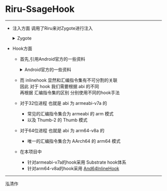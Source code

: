 # Riru-SsageHook
---
- 注入方面
调用了Riru来对Zygote进行注入
    <details>
    <summary>Zygote</summary>

    > 安卓下进程都是从Zygote fork的. <br>
    > 当注入so到Zygote后,之后启动的进程就都会带有这个so. <br>
    > 可以自己注入Zygote进程或者使用Riru这个模块. <br>

    </details>

- Hook方面

  - 首先,引用Android官方的一些资料
    <details>
    <summary>Android官方的一些资料</summary>

    > ---
    > - 使用原生代码时,硬件很重要.NDK 提供各种 ABI 供您选择,可让您确保针对正确的架构和 CPU 进行编译.<br>
    > - 不同的 Android 设备使用不同的 CPU,而不同的 CPU 支持不同的指令集.CPU 与指令集的每种组合都有专属的应用二进制接口 (ABI).<br>
    >   您可以通过多种方式检查代码中的 CPU 功能,但每种方式都需要做出不同的取舍.<br>
    > ---
    > **支持的 ABI** <br>
    > |ABI|支持的指令集|备注|
    > |----|----|----|
    > |armeabi-v7a|armeabi<br>Thumb-2<br>Thumb-2<br>VFPv3-D16|与 ARMv5/v6 设备不兼容|
    > |arm64-v8a|AArch64|| 
    > ---
    > **注:**
    > 由于本项目依赖于Riru对Zygote进行注入<br>
    > 而Zygote只有真机拥有<br>
    > 因此对于模拟器的x86构架所支持的abi进行省略<br>
    > 有兴趣的请参考[Android官方资料](https://developer.android.com/ndk/guides/arch?hl=zh-cn)
    >
    > ---
    > **ABI：使用预处理器的预定义宏** <br>
    > 通常，在构建时使用 #if defined 及以下各项确定 ABI 最为方便：<br>
    >   - 对于 32 位 ARM，使用 __arm__ <br>
    >   - 对于 64 位 ARM，使用 __aarch64__ <br>
    >   - 对于 32 位 X86，使用 __i386__ <br>
    >   - 对于 64 位 X86，使用 __x86_64__ <br>
    >
    > 请注意：32 位 X86 称为 __i386__，而不是 __x86__，这可能与您预想的有所不同！<br>
    >
    > ---

    </details>

  - 而 inlinehook 显然和汇编指令集有不可分割的关联<br>
  因此 对于 hook 我们需要根据 abi 的不同 <br>
  再根据 汇编指令集的区别 分别使用不同的hook手法 <br>
 
  - 对于32位进程 也就是 abi 为 armeabi-v7a 的
    - 常见的汇编指令集合为 armeabi 的 arm 模式
    - 以及 Thumb-2 的 Thumb 模式

  - 对于64位进程 也就是 abi 为 arm64-v8a 的
    - 唯一的汇编指令集合为 AArch64 的 arm64 模式

  - 在本项目中
    - 针对armeabi-v7a的hook采用 Substrate hook体系
    - 针对arm64-v8a的hook采用 [And64InlineHook](https://github.com/Rprop/And64InlineHook)


---
泓清作